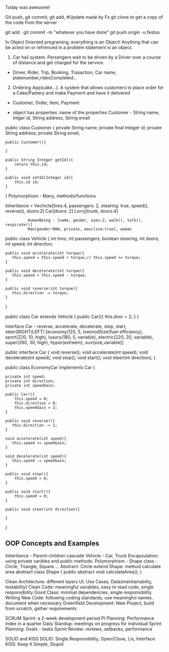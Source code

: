 Today was awesome!

Git push, git commit, git add, #Update made by Fs
git clone to get a copy of the code from the server

git add . 
git commit -m "whatever you have done"
git push origin -u festus

In Object Oriented programing, everything is an Object!
Anything that can be acted on or refrenced in a problem statement 
is an object.

1. Car hail system. Persengers wait to be driven by a Driver over a 
course of distance and get charged for the service.
- Driver, Rider, Trip, Booking, Trasaction, Car
name, platenumber,ridesCompleted...

2. Ordering App(cake...). A system that allows customers to place
order for a Cake/Pastery and make Payment and have it delivered
- Customer, Order, Item, Payment

- object has properties :name of the properties
Customer - String name, Intger id, String address, String email

public class Customer {
    private String name; 
    private final Integer id;
    private String address;
    private String email;
    
    public Customer(){

    }

    public String Integer getId(){
        return this.id;
    }

    public void setId(Integer id){
        this.id id;
    }
}
Polymorphism - Many, methods/functions

Inheritance = Vechicle[tires:4, passengers: 2, stearing: true, speed(), reverse(), doors:2]
              Car[doors: 2]
              Lorry[trunk, doors:4]

              HumanBeing - [name, gender, eyes:2, walk(), talk(), respirate()]
              Man[gender:MAN, private, mascline:true], woman

 public class Vehicle {
    int tires;
    int passengers;
    boolean stearing;
    int doors;
    int speed;
    int direction;

    public void accelerate(int torque){
       this.speed = this.speed + torque;// this.speed += torque;
    }

    public void decelerate(int torque){
       this.speed = this.speed - torque;
    }

    public void reverse(int torque){
       this.direction -= torque;
    }
 }

 public class Car extends Vehicle {
    public Car(){
        this.door = 2;
    }
}

Interface
Car - reverse, accelerate, decelerate, stop, start, steer(RIGHT/LEFT)
     [economy(120, 5, low)midSize(fuel-efficiency), 
     sport(220, 10, high), luxury(180, 5, variable), 
     electric(220, 20, variable), 
     super(280, 30, high), hyper(extreem), suv(size,variable)]

public interface Car {
    void reverse();
    void accelerate(int speed);
    void decelerate(int speed);
    void stop();
    void start();
    void steer(int direction);
}

public class EconomyCar implements Car {

    private int speed;
    private int direction;
    private int speedGain;

    public Car(){
        this.speed = 0;
        this.direction = 0;
        this.speedGain = 2;
    }

    public void reverse(){
       this.direction -= 1;
    }

    void accelerate(int speed){
       this.speed += speedGain;
    }

    void decelerate(int speed){
       this.speed -= speedGain;
    }

    public void stop(){
        this.speed = 0;
    }

    public void start(){
        this.speed = 0;
    }
    
    public void steer(int direction){

    }
}

## OOP Concepts and Examples
Inheritance - Parent-children cascade
              Vehicle - Car, Truck
Encapsulation: using private varibles and public methods.
Polymorphism - Shape class : Circle, Triangle, Square ...
Abstract: Circle extend Shape: method calculate area
abstract class Shape {
    public abstract void calculateArea();
}

Clean Architecture: different layers UI, Use Cases, Data(maintainabilty, testability)
Clean Code: meaningful variables, easy to read code, single responsibility
Good Class: minimal dependencies, single responsibility
Writing New Code: following coding standards, use meaningful names, document 
             when necessary
Greenfield Development: New Project, build from scratch, gather requirements

SCRUM
Sprint: a 2-week development period
PI Planning: Performance index in a quarter
Daily Standup: meetings on progress for individual
Sprint Planning: Goals - tasks
Sprint Review: reviews, setbacks, performance

SOLID and KISS
SOLID: Single Responsibility, Open/Close, Lis, Interface
KISS: Keep It Simple, Stupid


